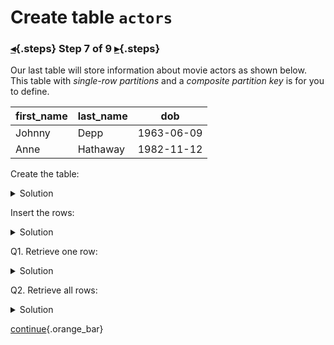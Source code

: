 <div class="top">

# Create table `actors`
### [◂](command:katapod.loadPage?step6){.steps} Step 7 of 9 [▸](command:katapod.loadPage?step8){.steps}
</div>

Our last table will store information about movie actors as shown below. This table 
with *single-row partitions* and a *composite partition key* is for you to define.

| first_name | last_name  | dob        |
|----------- |------------|------------|
| Johnny     | Depp       | 1963-06-09 |
| Anne       | Hathaway   | 1982-11-12 | 

Create the table:
<details>
  <summary>Solution</summary>

```
CREATE TABLE actors (
  first_name TEXT,
  last_name TEXT,
  dob DATE,
  PRIMARY KEY ((first_name, last_name))
);
```

</details>

Insert the rows:
<details>
  <summary>Solution</summary>

```
INSERT INTO actors (first_name, last_name, dob) 
VALUES ('Johnny', 'Depp', '1963-06-09');
INSERT INTO actors (first_name, last_name, dob) 
VALUES ('Anne', 'Hathaway', '1982-11-12');
```

</details>

Q1. Retrieve one row:
<details>
  <summary>Solution</summary>

```
SELECT * FROM actors
WHERE first_name = 'Johnny'
  AND last_name = 'Depp';
```

</details>

Q2. Retrieve all rows:
<details>
  <summary>Solution</summary>

```
SELECT * FROM actors;
```

</details>

[continue](command:katapod.loadPage?step8){.orange_bar}
